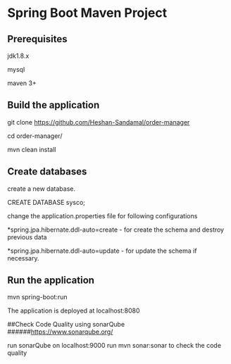 # Spring Boot Maven Project

## Prerequisites

jdk1.8.x

mysql
 
maven 3+

## Build the application

git clone https://github.com/Heshan-Sandamal/order-manager

cd order-manager/

mvn clean install
 

## Create databases

create a new database.

CREATE DATABASE sysco;

change the application.properties file for following configurations

*spring.jpa.hibernate.ddl-auto=create - for create the schema and destroy previous data

*spring.jpa.hibernate.ddl-auto=update - for update the schema if necessary.


## Run the application

mvn spring-boot:run

The application is deployed at localhost:8080

##Check Code Quality using  sonarQube
######https://www.sonarqube.org/

run sonarQube on localhost:9000
run mvn sonar:sonar  to check the code quality
